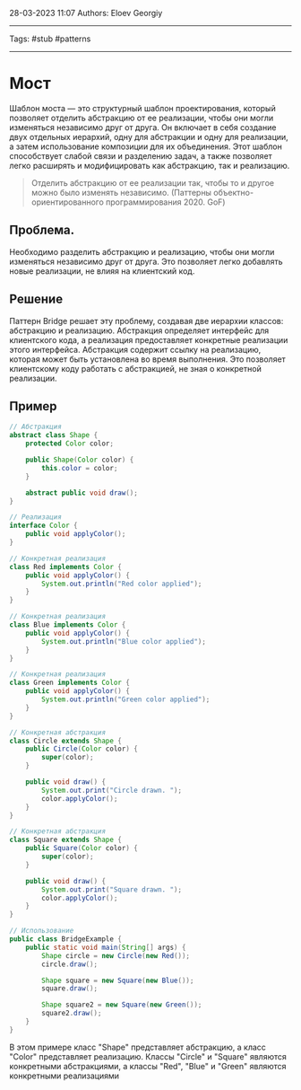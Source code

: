 28-03-2023
11:07
Authors: Eloev Georgiy 
***
Tags: #stub #patterns 
***
# Мост
Шаблон моста — это структурный шаблон проектирования, который позволяет отделить абстракцию от ее реализации, чтобы они могли изменяться независимо друг от друга. Он включает в себя создание двух отдельных иерархий, одну для абстракции и одну для реализации, а затем использование композиции для их объединения. Этот шаблон способствует слабой связи и разделению задач, а также позволяет легко расширять и модифицировать как абстракцию, так и реализацию.

>Отделить абстракцию от ее реализации так, чтобы то и другое можно было изменять независимо.
>(Паттерны объектно-ориентированного программирования 2020. GoF)

## Проблема.
Необходимо разделить абстракцию и реализацию, чтобы они могли изменяться независимо друг от друга. Это позволяет легко добавлять новые реализации, не влияя на клиентский код.

## Решение
Паттерн Bridge решает эту проблему, создавая две иерархии классов: абстракцию и реализацию. Абстракция определяет интерфейс для клиентского кода, а реализация предоставляет конкретные реализации этого интерфейса. Абстракция содержит ссылку на реализацию, которая может быть установлена во время выполнения. Это позволяет клиентскому коду работать с абстракцией, не зная о конкретной реализации.

## Пример
```java
// Абстракция
abstract class Shape {
    protected Color color;

    public Shape(Color color) {
        this.color = color;
    }

    abstract public void draw();
}

// Реализация
interface Color {
    public void applyColor();
}

// Конкретная реализация
class Red implements Color {
    public void applyColor() {
        System.out.println("Red color applied");
    }
}

// Конкретная реализация
class Blue implements Color {
    public void applyColor() {
        System.out.println("Blue color applied");
    }
}

// Конкретная реализация
class Green implements Color {
    public void applyColor() {
        System.out.println("Green color applied");
    }
}

// Конкретная абстракция
class Circle extends Shape {
    public Circle(Color color) {
        super(color);
    }

    public void draw() {
        System.out.print("Circle drawn. ");
        color.applyColor();
    }
}

// Конкретная абстракция
class Square extends Shape {
    public Square(Color color) {
        super(color);
    }

    public void draw() {
        System.out.print("Square drawn. ");
        color.applyColor();
    }
}

// Использование
public class BridgeExample {
    public static void main(String[] args) {
        Shape circle = new Circle(new Red());
        circle.draw();

        Shape square = new Square(new Blue());
        square.draw();

        Shape square2 = new Square(new Green());
        square2.draw();
    }
}
```
В этом примере класс "Shape" представляет абстракцию, а класс "Color" представляет реализацию. Классы "Circle" и "Square" являются конкретными абстракциями, а классы "Red", "Blue" и "Green" являются конкретными реализациями